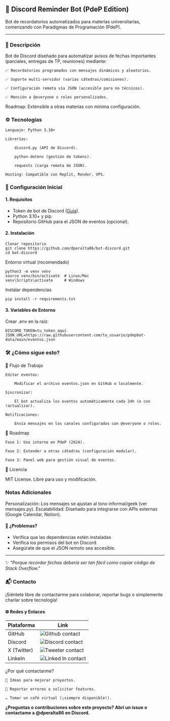 ## 📢 Discord Reminder Bot (PdeP Edition)

Bot de recordatorios automatizados para materias universitarias, comenzando con Paradigmas de Programación (PdeP).

---

### 📌 Descripción

Bot de Discord diseñado para automatizar avisos de fechas importantes (parciales, entregas de TP, reuniones) mediante:

    ✅ Recordatorios programados con mensajes dinámicos y aleatorios.

    ✅ Soporte multi-servidor (varias cátedras/comisiones).

    ✅ Configuración remota vía JSON (accesible para no técnicos).

    ✅ Mención a @everyone o roles personalizados.

Roadmap: Extensible a otras materias con mínima configuración.
### ⚙️ Tecnologías

    Lenguaje: Python 3.10+

    Librerías:

        discord.py (API de Discord).

        python-dotenv (gestión de tokens).

        requests (carga remota de JSON).

    Hosting: Compatible con Replit, Render, VPS.

### 🚀 Configuración Inicial
#### 1. Requisitos

- Token de bot de Discord ([Guía](https://discordpy.readthedocs.io/en/stable/discord.html)).
- Python 3.10+ y pip.
- Repositorio GitHub para el JSON de eventos (opcional).

#### 2. Instalación

    Clonar repositorio
    git clone https://github.com/dperalta86/bot-discord.git
    cd bot-discord

Entorno virtual (recomendado)

    python3 -m venv venv
    source venv/bin/activate  # Linux/Mac
    venv\Scripts\activate     # Windows

Instalar dependencias

    pip install -r requirements.txt

#### 3. Variables de Entorno

Crear .env en la raíz:

    DISCORD_TOKEN=tu_token_aquí
    JSON_URL=https://raw.githubusercontent.com/tu_usuario/pdepbot-data/main/eventos.json


### 🛠️ ¿Cómo sigue esto?

📅 Flujo de Trabajo

    Editar eventos:

        Modificar el archivo eventos.json en GitHub o localmente.

    Sincronizar:

        El bot actualiza los eventos automáticamente cada 24h (o con !actualizar).

    Notificaciones:

        Envía mensajes en los canales configurados con @everyone o roles.

🔮 Roadmap

    Fase 1: Uso interno en PdeP (2024).

    Fase 2: Extender a otras cátedras (configuración modular).

    Fase 3: Panel web para gestión visual de eventos.

📜 Licencia

MIT License. Libre para uso y modificación.

### Notas Adicionales

Personalización: Los mensajes se ajustan al tono informal/geek (ver mensajes.py).
Escalabilidad: Diseñado para integrarse con APIs externas (Google Calendar, Notion).

#### 🔧 ¿Problemas?

- Verifica que las dependencias estén instaladas
- Verifica los permisos del bot en Discord.
- Asegúrate de que el JSON remoto sea accesible.

----

✨ _"Porque recordar fechas debería ser tan fácil como copiar código de Stack Overflow."_

### 📬 Contacto

¡Siéntete libre de contactarme para colaborar, reportar bugs o simplemente charlar sobre tecnología!
#### 🌐 Redes y Enlaces
| Plataforma | Link |
|------------|------|
| GitHub | ![Github contact](https://img.shields.io/badge/-@dperalta86-181717?style=flat&logo=github&logoColor=white) |
| Discord | ![Discord contact](https://img.shields.io/badge/-@dperalta86-5865F2?style=flat&logo=discord&logoColor=white) |
| X (Twitter) | ![Tweeter contact](https://img.shields.io/badge/-@dperalta_ok-1DA1F2?style=flat&logo=x&logoColor=white) |
| LinkeIn | ![Linked In contact](https://img.shields.io/badge/-dperalta86-0077B5?style=flat&logo=linkedin&logoColor=white) |

¿Por qué contactarme?

    🤖 Ideas para mejorar proyectos.

    🐞 Reportar errores o solicitar features.

    ☕ Tomar un café virtual (¡siempre disponible!).


**¿Preguntas o contribuciones sobre este proyecto? Abrí un issue o contactame a @dperalta86 en Discord.**